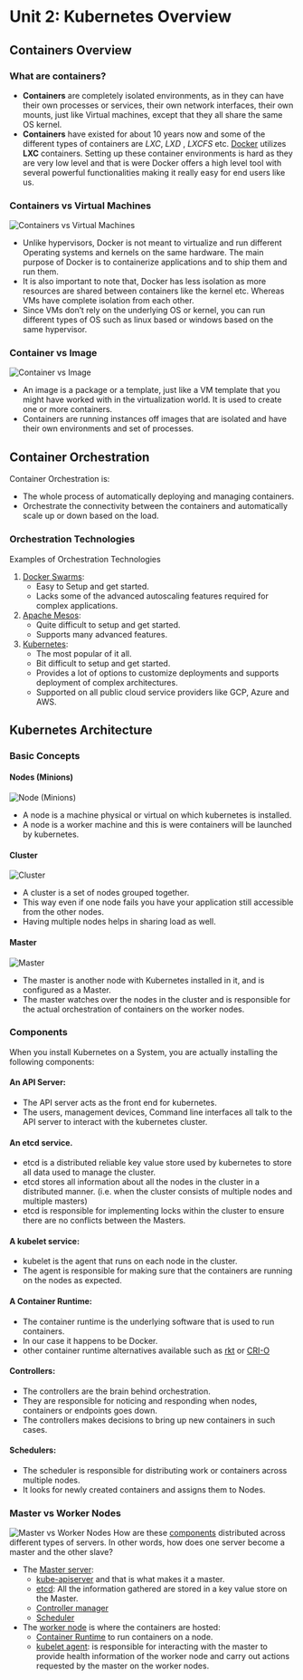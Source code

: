 # Unit 2: Kubernetes Overview
## Containers Overview
### What are containers?
* **Containers** are completely isolated environments, as in they can have their own processes or services, their own network interfaces, their own mounts, just like Virtual machines, except that they all share the same OS kernel.  
* **Containers** have existed for about 10 years now and some of the different types of containers are _LXC_, _LXD_ , _LXCFS_ etc. [Docker](https://www.docker.com/) utilizes **LXC** containers. Setting up these container environments is hard as they are very low level and that is were Docker offers a high level tool with several powerful functionalities making it really easy for end users like us.

### Containers vs Virtual Machines
![Containers vs Virtual Machines](./images/containers-vs-vms.jpg)
* Unlike hypervisors, Docker is not meant to virtualize and run different Operating systems and kernels on the same hardware. The main purpose of Docker is to containerize applications and to ship them and run them.
* It is also important to note that, Docker has less isolation as more resources are shared between containers like the kernel etc. Whereas VMs have complete isolation from each other. 
* Since VMs don’t rely on the underlying OS or kernel, you can run different types of OS such as linux based or windows based on the same hypervisor.

### Container vs Image
![Container vs Image](./images/containers-vs-images.jpg)
* An image is a package or a template, just like a VM template that you might have worked with in the virtualization world. It is used to create one or more containers.
* Containers are running instances off images that are isolated and have their own environments and set of processes.

## Container Orchestration
Container Orchestration is: 
* The whole process of automatically deploying and managing containers.
* Orchestrate the connectivity between the containers and automatically scale up or down based on the load.

### Orchestration Technologies
Examples of Orchestration Technologies
1. [Docker Swarms](https://docs.docker.com/engine/swarm/):
    * Easy to Setup and get started.
    * Lacks some of the advanced autoscaling features required for complex applications.
2. [Apache Mesos](https://mesos.apache.org/):
    * Quite difficult to setup and get started.
    * Supports many advanced features.
3. [Kubernetes](https://kubernetes.io/): 
    * The most popular of it all.
    * Bit difficult to setup and get started. 
    * Provides a lot of options to customize deployments and supports deployment of complex architectures.
    * Supported on all public cloud service providers like GCP, Azure and AWS.

## Kubernetes Architecture
### Basic Concepts
#### Nodes (Minions)
![Node (Minions)](./images/node.jpg)
* A node is a machine physical or virtual on which kubernetes is installed. 
* A node is a worker machine and this is were containers will be launched by kubernetes.

#### Cluster
![Cluster](./images/cluster.jpg)
* A cluster is a set of nodes grouped together. 
* This way even if one node fails you have your application still accessible from the other nodes. 
* Having multiple nodes helps in sharing load as well.

#### Master
![Master](./images/master.jpg)
* The master is another node with Kubernetes installed in it, and is configured as a Master. 
* The master watches over the nodes in the cluster and is responsible for the actual orchestration of containers on the worker nodes.

### Components
When you install Kubernetes on a System, you are actually installing the following components: 
#### An API Server:
* The API server acts as the front end for kubernetes. 
* The users, management devices, Command line interfaces all talk to the API server to interact with the kubernetes cluster. 
#### An etcd service.
* etcd is a distributed reliable key value store used by kubernetes to store all data used to manage the cluster.
* etcd stores all information about all the nodes in the cluster in a distributed manner. (i.e. when the cluster consists of multiple nodes and multiple masters) 
* etcd is responsible for implementing locks within the cluster to ensure there are no conflicts between the Masters.
#### A kubelet service:
* kubelet is the agent that runs on each node in the cluster. 
* The agent is responsible for making sure that the containers are running on the nodes as expected.
#### A Container Runtime:
* The container runtime is the underlying software that is used to run containers. 
* In our case it happens to be Docker.
* other container runtime alternatives available such as [rkt](https://www.redhat.com/en/topics/containers/what-is-rkt) or [CRI-O](https://cri-o.io/)
#### Controllers:
* The controllers are the brain behind orchestration. 
* They are responsible for noticing and responding when nodes, containers or endpoints goes down. 
* The controllers makes decisions to bring up new containers in such cases.
#### Schedulers:
* The scheduler is responsible for distributing work or containers across multiple nodes. 
* It looks for newly created containers and assigns them to Nodes.

### Master vs Worker Nodes
![Master vs Worker Nodes](./images/master-vs-worker-components.jpg)
How are these [components](#components) distributed across different types of servers. In other words, how does one server become a master and the other slave?
* The [Master server](#master):
    * [kube-apiserver](#an-api-server) and that is what makes it a master.
    * [etcd](#an-etcd-service): All the information gathered are stored in a key value store on the Master.
    * [Controller manager](#controllers)
    * [Scheduler](#schedulers)
* The [worker node](#nodes-minions) is where the containers are hosted:
    * [Container Runtime](#a-container-runtime) to run containers on a node.
    * [kubelet agent](#a-kubelet-service): is responsible for interacting with the master to provide health information of the worker node and carry out
actions requested by the master on the worker nodes.